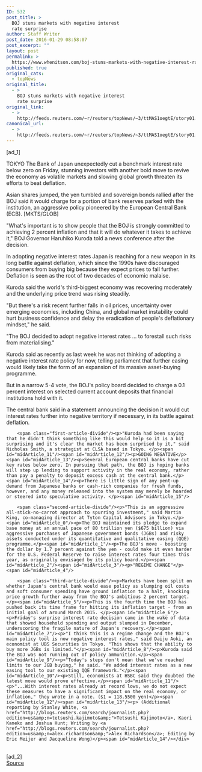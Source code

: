 ```yaml
---
ID: 532
post_title: >
  BOJ stuns markets with negative interest
  rate surprise
author: Staff Writer
post_date: 2016-01-29 08:58:07
post_excerpt: ""
layout: post
permalink: >
  https://www.whenitson.com/boj-stuns-markets-with-negative-interest-rate-surprise/
published: true
original_cats:
  - topNews
original_title:
  - >
    BOJ stuns markets with negative interest
    rate surprise
original_link:
  - >
    http://feeds.reuters.com/~r/reuters/topNews/~3/ttMAS1oegtE/story01.htm
canonical_url:
  - >
    http://feeds.reuters.com/~r/reuters/topNews/~3/ttMAS1oegtE/story01.htm
---
```

 [ad_1]
<br><div id="articleText">
<span id="midArticle_start"/>

<span id="midArticle_0"/><span class="focusParagraph" readability="5"><p><span class="articleLocation">TOKYO</span> The Bank of Japan unexpectedly cut a benchmark interest rate below zero on Friday, stunning investors with another bold move to revive the economy as volatile markets and slowing global growth threaten its efforts to beat deflation.</p></span><span id="midArticle_1"/><p>Asian shares jumped, the yen tumbled and sovereign bonds rallied after the BOJ said it would charge for a portion of bank reserves parked with the institution, an aggressive policy pioneered by the European Central Bank (ECB). [MKTS/GLOB]</p><span id="midArticle_2"/><p>"What's important is to show people that the BOJ is strongly committed to achieving 2 percent inflation and that it will do whatever it takes to achieve it," BOJ Governor Haruhiko Kuroda told a news conference after the decision.</p><span id="midArticle_3"/><p>In adopting negative interest rates Japan is reaching for a new weapon in its long battle against deflation, which since the 1990s have discouraged consumers from buying big because they expect prices to fall further. Deflation is seen as the root of two decades of economic malaise.</p><span id="midArticle_4"/><p>Kuroda said the world's third-biggest economy was recovering moderately and the underlying price trend was rising steadily.</p><span id="midArticle_5"/><p>"But there's a risk recent further falls in oil prices, uncertainty over emerging economies, including China, and global market instability could hurt business confidence and delay the eradication of people's deflationary mindset," he said. </p><span id="midArticle_6"/><p>"The BOJ decided to adopt negative interest rates ... to forestall such risks from materialising."</p><span id="midArticle_7"/><p>Kuroda said as recently as last week he was not thinking of adopting a negative interest rate policy for now, telling parliament that further easing would likely take the form of an expansion of its massive asset-buying programme.</p><span id="midArticle_8"/><p>But in a narrow 5-4 vote, the BOJ's policy board decided to charge a 0.1 percent interest on selected current account deposits that financial institutions hold with it.</p><span id="midArticle_9"/><p>The central bank said in a statement announcing the decision it would cut interest rates further into negative territory if necessary, in its battle against deflation.</p><span id="midArticle_10"/>
        
        <span class="first-article-divide"/><p>"Kuroda had been saying that he didn't think something like this would help so it is a bit surprising and it's clear the market has been surprised by it," said Nicholas Smith, a strategist at CLSA based in Tokyo. </p><span id="midArticle_11"/><span id="midArticle_12"/><p>GOING NEGATIVE</p><span id="midArticle_13"/><p>Several European central banks have cut key rates below zero. In pursuing that path, the BOJ is hoping banks will step up lending to support activity in the real economy, rather than pay a penalty to deposit excess cash at the central bank.</p><span id="midArticle_14"/><p>There is little sign of any pent-up demand from Japanese banks or cash-rich companies for fresh funds, however, and any money released into the system may merely be hoarded or steered into speculative activity. </p><span id="midArticle_15"/>
        
        <span class="second-article-divide"/><p>"This is an aggressive all-stick-no-carrot approach to spurring investment," said Martin King, co-managing director at Tyton Capital Advisors in Tokyo.</p><span id="midArticle_0"/><p>The BOJ maintained its pledge to expand base money at an annual pace of 80 trillion yen ($675 billion) via aggressive purchases of Japanese government bonds (JGBs) and risky assets conducted under its quantitative and qualitative easing (QQE) programme.</p><span id="midArticle_1"/><p>The BOJ's move - boosting the dollar by 1.7 percent against the yen - could make it even harder for the U.S. Federal Reserve to raise interest rates four times this year, as originally envisaged by its policy board.</p><span id="midArticle_2"/><span id="midArticle_3"/><p>"REGIME CHANGE"</p><span id="midArticle_4"/>
        
        <span class="third-article-divide"/><p>Markets have been split on whether Japan's central bank would ease policy as slumping oil costs and soft consumer spending have ground inflation to a halt, knocking price growth further away from the BOJ's ambitious 2 percent target.</p><span id="midArticle_5"/><p>This is the fourth time the BOJ has pushed back its time frame for hitting its inflation target - from an initial goal of around March 2015. </p><span id="midArticle_6"/><p>Friday's surprise interest rate decision came in the wake of data that showed household spending and output slumped in December, underscoring the fragile nature of Japan's recovery.</p><span id="midArticle_7"/><p>"I think this is a regime change and the BOJ's main policy tool is now negative interest rates," said Daiju Aoki, an economist at UBS Securities in Tokyo. "This shows that the ability to buy more JGBs is limited."</p><span id="midArticle_8"/><p>Kuroda said the BOJ was not running out of policy ammunition.</p><span id="midArticle_9"/><p>"Today's steps don't mean that we've reached limits to our JGB buying," he said. "We added interest rates as a new easing tool to our existing QQE framework."</p><span id="midArticle_10"/><p>Still, economists at HSBC said they doubted the latest move would prove effective.</p><span id="midArticle_11"/><p>"...With interest rates already at record lows, we do not expect these measures to have a significant impact on the real economy, or inflation," they wrote in a note. ($1 = 118.5500 yen)</p><span id="midArticle_12"/><span id="midArticle_13"/><p> (Additional reporting by Stanley White, <a href="http://blogs.reuters.com/search/journalist.php?edition=us&amp;n=tetsushi.kajimoto&amp;">Tetsushi Kajimoto</a>, Kaori Kaneko and Joshua Hunt; Writing by <a href="http://blogs.reuters.com/search/journalist.php?edition=us&amp;n=alex.richardson&amp;">Alex Richardson</a>; Editing by Eric Meijer and Jacqueline Wong)</p><span id="midArticle_14"/></div>
<br>[ad_2]
<br><a href="http://feeds.reuters.com/~r/reuters/topNews/~3/ttMAS1oegtE/story01.htm">Source </a>